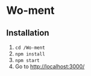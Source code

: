 # Wo-ment

## Installation

1. ```cd /Wo-ment```
2. ```npm install```
3. ```npm start```
4. Go to [http://localhost:3000/](http://localhost:3000/)
